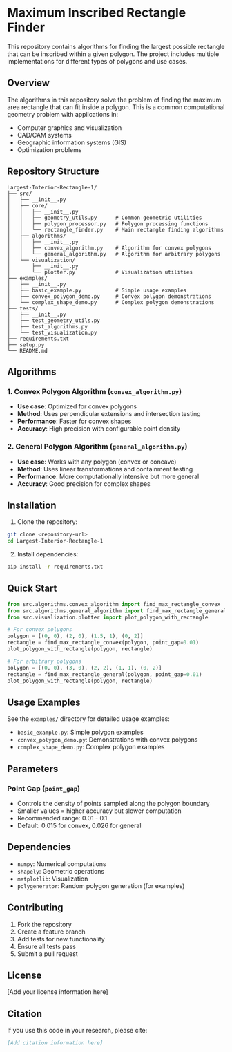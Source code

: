 # Maximum Inscribed Rectangle Finder

This repository contains algorithms for finding the largest possible rectangle that can be inscribed within a given polygon. The project includes multiple implementations for different types of polygons and use cases.

## Overview

The algorithms in this repository solve the problem of finding the maximum area rectangle that can fit inside a polygon. This is a common computational geometry problem with applications in:
- Computer graphics and visualization
- CAD/CAM systems
- Geographic information systems (GIS)
- Optimization problems

## Repository Structure

```
Largest-Interior-Rectangle-1/
├── src/
│   ├── __init__.py
│   ├── core/
│   │   ├── __init__.py
│   │   ├── geometry_utils.py      # Common geometric utilities
│   │   ├── polygon_processor.py   # Polygon processing functions
│   │   └── rectangle_finder.py    # Main rectangle finding algorithms
│   ├── algorithms/
│   │   ├── __init__.py
│   │   ├── convex_algorithm.py    # Algorithm for convex polygons
│   │   └── general_algorithm.py   # Algorithm for arbitrary polygons
│   └── visualization/
│       ├── __init__.py
│       └── plotter.py             # Visualization utilities
├── examples/
│   ├── __init__.py
│   ├── basic_example.py           # Simple usage examples
│   ├── convex_polygon_demo.py     # Convex polygon demonstrations
│   └── complex_shape_demo.py      # Complex polygon demonstrations
├── tests/
│   ├── __init__.py
│   ├── test_geometry_utils.py
│   ├── test_algorithms.py
│   └── test_visualization.py
├── requirements.txt
├── setup.py
└── README.md
```

## Algorithms

### 1. Convex Polygon Algorithm (`convex_algorithm.py`)
- **Use case**: Optimized for convex polygons
- **Method**: Uses perpendicular extensions and intersection testing
- **Performance**: Faster for convex shapes
- **Accuracy**: High precision with configurable point density

### 2. General Polygon Algorithm (`general_algorithm.py`)
- **Use case**: Works with any polygon (convex or concave)
- **Method**: Uses linear transformations and containment testing
- **Performance**: More computationally intensive but more general
- **Accuracy**: Good precision for complex shapes

## Installation

1. Clone the repository:
```bash
git clone <repository-url>
cd Largest-Interior-Rectangle-1
```

2. Install dependencies:
```bash
pip install -r requirements.txt
```

## Quick Start

```python
from src.algorithms.convex_algorithm import find_max_rectangle_convex
from src.algorithms.general_algorithm import find_max_rectangle_general
from src.visualization.plotter import plot_polygon_with_rectangle

# For convex polygons
polygon = [(0, 0), (2, 0), (1.5, 1), (0, 2)]
rectangle = find_max_rectangle_convex(polygon, point_gap=0.01)
plot_polygon_with_rectangle(polygon, rectangle)

# For arbitrary polygons
polygon = [(0, 0), (3, 0), (2, 2), (1, 1), (0, 2)]
rectangle = find_max_rectangle_general(polygon, point_gap=0.01)
plot_polygon_with_rectangle(polygon, rectangle)
```

## Usage Examples

See the `examples/` directory for detailed usage examples:
- `basic_example.py`: Simple polygon examples
- `convex_polygon_demo.py`: Demonstrations with convex polygons
- `complex_shape_demo.py`: Complex polygon examples

## Parameters

### Point Gap (`point_gap`)
- Controls the density of points sampled along the polygon boundary
- Smaller values = higher accuracy but slower computation
- Recommended range: 0.01 - 0.1
- Default: 0.015 for convex, 0.026 for general

## Dependencies

- `numpy`: Numerical computations
- `shapely`: Geometric operations
- `matplotlib`: Visualization
- `polygenerator`: Random polygon generation (for examples)

## Contributing

1. Fork the repository
2. Create a feature branch
3. Add tests for new functionality
4. Ensure all tests pass
5. Submit a pull request

## License

[Add your license information here]

## Citation

If you use this code in your research, please cite:

```bibtex
[Add citation information here]
``` 